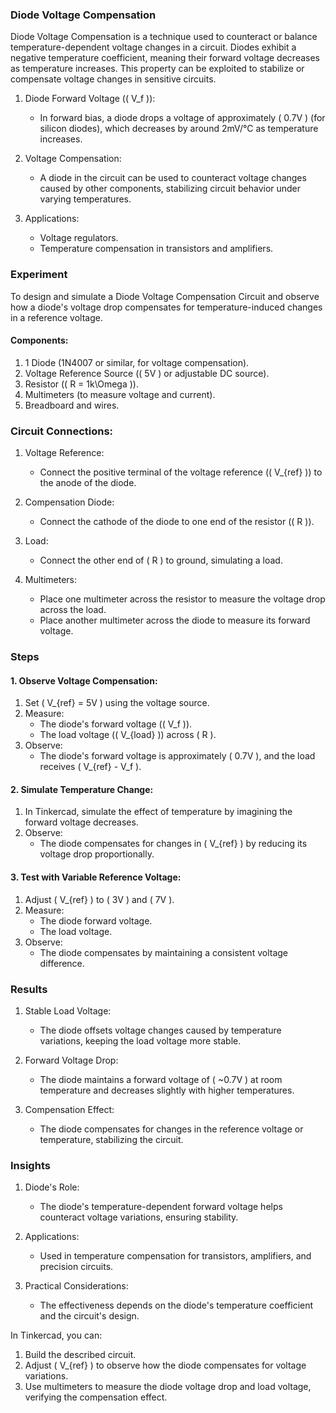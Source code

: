 ### Diode Voltage Compensation

Diode Voltage Compensation is a technique used to counteract or balance temperature-dependent voltage changes in a circuit. Diodes exhibit a negative temperature coefficient, meaning their forward voltage decreases as temperature increases. This property can be exploited to stabilize or compensate voltage changes in sensitive circuits.

1. Diode Forward Voltage (\( V_f \)):
   - In forward bias, a diode drops a voltage of approximately \( 0.7V \) (for silicon diodes), which decreases by around 2mV/°C as temperature increases.

2. Voltage Compensation:
   - A diode in the circuit can be used to counteract voltage changes caused by other components, stabilizing circuit behavior under varying temperatures.

3. Applications:
   - Voltage regulators.
   - Temperature compensation in transistors and amplifiers.

### Experiment

To design and simulate a Diode Voltage Compensation Circuit and observe how a diode's voltage drop compensates for temperature-induced changes in a reference voltage.

#### Components:
1. 1 Diode (1N4007 or similar, for voltage compensation).
2. Voltage Reference Source (\( 5V \) or adjustable DC source).
3. Resistor (\( R = 1k\Omega \)).
4. Multimeters (to measure voltage and current).
5. Breadboard and wires.

### Circuit Connections:

1. Voltage Reference:
   - Connect the positive terminal of the voltage reference (\( V_{ref} \)) to the anode of the diode.

2. Compensation Diode:
   - Connect the cathode of the diode to one end of the resistor (\( R \)).

3. Load:
   - Connect the other end of \( R \) to ground, simulating a load.

4. Multimeters:
   - Place one multimeter across the resistor to measure the voltage drop across the load.
   - Place another multimeter across the diode to measure its forward voltage.

### Steps

#### 1. Observe Voltage Compensation:
1. Set \( V_{ref} = 5V \) using the voltage source.
2. Measure:
   - The diode's forward voltage (\( V_f \)).
   - The load voltage (\( V_{load} \)) across \( R \).
3. Observe:
   - The diode's forward voltage is approximately \( 0.7V \), and the load receives \( V_{ref} - V_f \).

#### 2. Simulate Temperature Change:
1. In Tinkercad, simulate the effect of temperature by imagining the forward voltage decreases.
2. Observe:
   - The diode compensates for changes in \( V_{ref} \) by reducing its voltage drop proportionally.

#### 3. Test with Variable Reference Voltage:
1. Adjust \( V_{ref} \) to \( 3V \) and \( 7V \).
2. Measure:
   - The diode forward voltage.
   - The load voltage.
3. Observe:
   - The diode compensates by maintaining a consistent voltage difference.

### Results

1. Stable Load Voltage:
   - The diode offsets voltage changes caused by temperature variations, keeping the load voltage more stable.

2. Forward Voltage Drop:
   - The diode maintains a forward voltage of \( ~0.7V \) at room temperature and decreases slightly with higher temperatures.

3. Compensation Effect:
   - The diode compensates for changes in the reference voltage or temperature, stabilizing the circuit.

### Insights

1. Diode's Role:
   - The diode's temperature-dependent forward voltage helps counteract voltage variations, ensuring stability.

2. Applications:
   - Used in temperature compensation for transistors, amplifiers, and precision circuits.

3. Practical Considerations:
   - The effectiveness depends on the diode's temperature coefficient and the circuit's design.

In Tinkercad, you can:
1. Build the described circuit.
2. Adjust \( V_{ref} \) to observe how the diode compensates for voltage variations.
3. Use multimeters to measure the diode voltage drop and load voltage, verifying the compensation effect.
